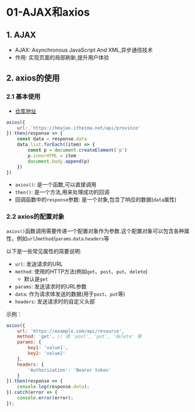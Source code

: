 # 01-AJAX和axios

## 1. AJAX

- AJAX: Asynchronous JavaScript And XML,异步通信技术
- 作用: 实现页面的局部刷新,提升用户体验

## 2. axios的使用

### 2.1 基本使用

- [仓库地址](https://github.com/axios/axios)

```javascript
axios({
    url: 'https://hmajax.itheima.net/api/province'
}).then(response => {
    const data = response.data
    data.list.forEach((item) => {
        const p = document.createElement('p')
        p.innerHTML = item
        document.body.append(p)
    })
})
```

- `axios()`: 是一个函数,可以直接调用
- `then()`: 是一个方法,用来处理成功的回调
- 回调函数中的`response`参数: 是一个对象,包含了响应的数据(`data`属性)

### 2.2 axios的配置对象

`axios()`函数调用需要传递一个配置对象作为参数.这个配置对象可以包含各种属性，例如`url`/`method`/`params`.`data`.`headers`等

以下是一些常见属性的简要说明:

- `url`: 发送请求的URL
- `method`: 使用的HTTP方法(例如`get`、`post`、`put`、`delete`)
  - 默认是`get`
- `params`: 发送请求时的URL参数
- `data`: 作为请求体发送的数据(用于`post`、`put`等)
- `headers`: 发送请求时的自定义头部

示例：

```javascript
axios({
    url: 'https://example.com/api/resource',
    method: 'get', // 或 'post', 'put', 'delete' 等
    params: {
        key1: 'value1',
        key2: 'value2'
    },
    headers: {
        'Authorization': 'Bearer token'
    }
}).then(response => {
    console.log(response.data);
}).catch(error => {
    console.error(error);
});
```

